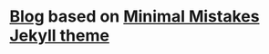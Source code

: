 # [Blog](https://njsooo.github.io) based on [Minimal Mistakes Jekyll theme](https://github.com/mmistakes/minimal-mistakes/)
